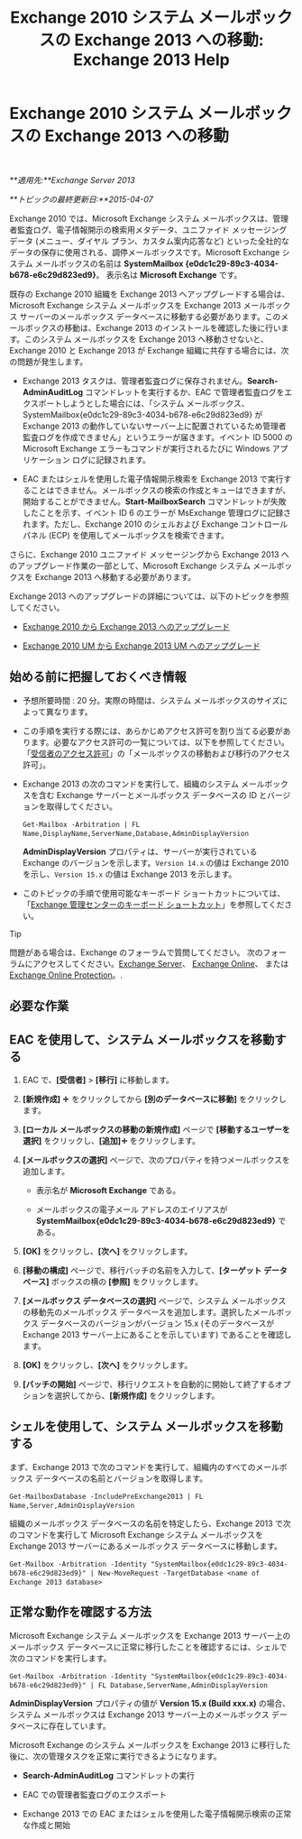 ﻿---
title: 'Exchange 2010 システム メールボックスの Exchange 2013 への移動: Exchange 2013 Help'
TOCTitle: Exchange 2010 システム メールボックスの Exchange 2013 への移動
ms:assetid: a3b03c4e-0bc7-41a2-885c-e9cac37566c8
ms:mtpsurl: https://technet.microsoft.com/ja-jp/library/Dn249849(v=EXCHG.150)
ms:contentKeyID: 54915173
ms.date: 04/24/2018
mtps_version: v=EXCHG.150
ms.translationtype: HT
---

# Exchange 2010 システム メールボックスの Exchange 2013 への移動

 

_**適用先:**Exchange Server 2013_

_**トピックの最終更新日:**2015-04-07_

Exchange 2010 では、Microsoft Exchange システム メールボックスは、管理者監査ログ、電子情報開示の検索用メタデータ、ユニファイド メッセージング データ (メニュー、ダイヤル プラン、カスタム案内応答など) といった全社的なデータの保存に使用される、調停メールボックスです。Microsoft Exchange システム メールボックスの名前は **SystemMailbox {e0dc1c29-89c3-4034-b678-e6c29d823ed9}**。 表示名は **Microsoft Exchange** です。

既存の Exchange 2010 組織を Exchange 2013 へアップグレードする場合は、Microsoft Exchange システム メールボックスを Exchange 2013 メールボックス サーバーのメールボックス データベースに移動する必要があります。このメールボックスの移動は、Exchange 2013 のインストールを確認した後に行います。このシステム メールボックスを Exchange 2013 へ移動させないと、Exchange 2010 と Exchange 2013 が Exchange 組織に共存する場合には、次の問題が発生します。

  - Exchange 2013 タスクは、管理者監査ログに保存されません。**Search-AdminAuditLog** コマンドレットを実行するか、EAC で管理者監査ログをエクスポートしようとした場合には、「システム メールボックス、SystemMailbox{e0dc1c29-89c3-4034-b678-e6c29d823ed9} が Exchange 2013 の動作していないサーバー上に配置されているため管理者監査ログを作成できません」というエラーが届きます。イベント ID 5000 の Microsoft Exchange エラーもコマンドが実行されるたびに Windows アプリケーション ログに記録されます。

  - EAC またはシェルを使用した電子情報開示検索を Exchange 2013 で実行することはできません。メールボックスの検索の作成とキューはできますが、開始することができません。**Start-MailboxSearch** コマンドレットが失敗したことを示す、イベント ID 6 のエラーが MsExchange 管理ログに記録されます。ただし、Exchange 2010 のシェルおよび Exchange コントロール パネル (ECP) を使用してメールボックスを検索できます。

さらに、Exchange 2010 ユニファイド メッセージングから Exchange 2013 へのアップグレード作業の一部として、Microsoft Exchange システム メールボックスを Exchange 2013 へ移動する必要があります。

Exchange 2013 へのアップグレードの詳細については、以下のトピックを参照してください。

  - [Exchange 2010 から Exchange 2013 へのアップグレード](upgrade-from-exchange-2010-to-exchange-2013-exchange-2013-help.md)

  - [Exchange 2010 UM から Exchange 2013 UM へのアップグレード](upgrade-exchange-2010-um-to-exchange-2013-um-exchange-2013-help.md)

## 始める前に把握しておくべき情報

  - 予想所要時間 : 20 分。実際の時間は、システム メールボックスのサイズによって異なります。

  - この手順を実行する際には、あらかじめアクセス許可を割り当てる必要があります。必要なアクセス許可の一覧については、以下を参照してください。「[受信者のアクセス許可](recipients-permissions-exchange-2013-help.md)」の「メールボックスの移動および移行のアクセス許可」。

  - Exchange 2013 の次のコマンドを実行して、組織のシステム メールボックスを含む Exchange サーバーとメールボックス データベースの ID とバージョンを取得してください。
    
        Get-Mailbox -Arbitration | FL Name,DisplayName,ServerName,Database,AdminDisplayVersion
    
    **AdminDisplayVersion** プロパティは、サーバーが実行されている Exchange のバージョンを示します。`Version 14.x` の値は Exchange 2010 を示し、`Version 15.x` の値は Exchange 2013 を示します。

  - このトピックの手順で使用可能なキーボード ショートカットについては、「[Exchange 管理センターのキーボード ショートカット](keyboard-shortcuts-in-the-exchange-admin-center-exchange-online-protection-help.md)」を参照してください。


> [!TIP]
> 問題がある場合は、Exchange のフォーラムで質問してください。 次のフォーラムにアクセスしてください。<A href="https://go.microsoft.com/fwlink/p/?linkid=60612">Exchange Server</A>、 <A href="https://go.microsoft.com/fwlink/p/?linkid=267542">Exchange Online</A>、 または <A href="https://go.microsoft.com/fwlink/p/?linkid=285351">Exchange Online Protection</A>。.



## 必要な作業

## EAC を使用して、システム メールボックスを移動する

1.  EAC で、**\[受信者\]** \> **\[移行\]** に移動します。

2.  **\[新規作成\]** ![\[追加\] アイコン](images/JJ218640.c1e75329-d6d7-4073-a27d-498590bbb558(EXCHG.150).gif "[追加] アイコン") をクリックしてから **\[別のデータベースに移動\]** をクリックします。

3.  **\[ローカル メールボックスの移動の新規作成\]** ページで **\[移動するユーザーを選択\]** をクリックし、**\[追加\]**![\[追加\] アイコン](images/JJ218640.c1e75329-d6d7-4073-a27d-498590bbb558(EXCHG.150).gif "[追加] アイコン") をクリックします。

4.  **\[メールボックスの選択\]** ページで、次のプロパティを持つメールボックスを追加します。
    
      - 表示名が **Microsoft Exchange** である。
    
      - メールボックスの電子メール アドレスのエイリアスが **SystemMailbox{e0dc1c29-89c3-4034-b678-e6c29d823ed9}** である。

5.  **\[OK\]** をクリックし、**\[次へ\]** をクリックします。

6.  **\[移動の構成\]** ページで、移行バッチの名前を入力して、**\[ターゲット データベース\]** ボックスの横の **\[参照\]** をクリックします。

7.  **\[メールボックス データベースの選択\]** ページで、システム メールボックスの移動先のメールボックス データベースを追加します。選択したメールボックス データベースのバージョンがバージョン 15.x (そのデータベースが Exchange 2013 サーバー上にあることを示しています) であることを確認します。

8.  **\[OK\]** をクリックし、**\[次へ\]** をクリックします。

9.  **\[バッチの開始\]** ページで、移行リクエストを自動的に開始して終了するオプションを選択してから、**\[新規作成\]** をクリックします。

## シェルを使用して、システム メールボックスを移動する

まず、Exchange 2013 で次のコマンドを実行して、組織内のすべてのメールボックス データベースの名前とバージョンを取得します。

    Get-MailboxDatabase -IncludePreExchange2013 | FL Name,Server,AdminDisplayVersion

組織のメールボックス データベースの名前を特定したら、Exchange 2013 で次のコマンドを実行して Microsoft Exchange システム メールボックスを Exchange 2013 サーバーにあるメールボックス データベースに移動します。

    Get-Mailbox -Arbitration -Identity "SystemMailbox{e0dc1c29-89c3-4034-b678-e6c29d823ed9}" | New-MoveRequest -TargetDatabase <name of Exchange 2013 database>

## 正常な動作を確認する方法

Microsoft Exchange システム メールボックスを Exchange 2013 サーバー上のメールボックス データベースに正常に移行したことを確認するには、シェルで次のコマンドを実行します。

    Get-Mailbox -Arbitration -Identity "SystemMailbox{e0dc1c29-89c3-4034-b678-e6c29d823ed9}" | FL Database,ServerName,AdminDisplayVersion

**AdminDisplayVersion** プロパティの値が **Version 15.x (Build xxx.x)** の場合、システム メールボックスは Exchange 2013 サーバー上のメールボックス データベースに存在しています。

Microsoft Exchange のシステム メールボックスを Exchange 2013 に移行した後に、次の管理タスクを正常に実行できるようになります。

  - **Search-AdminAuditLog** コマンドレットの実行

  - EAC での管理者監査ログのエクスポート

  - Exchange 2013 での EAC またはシェルを使用した電子情報開示検索の正常な作成と開始

